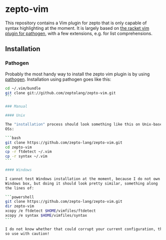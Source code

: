 # zepto-vim

This repository contains a Vim plugin for zepto that is only
capable of syntax highlighting at the moment. It is largely
based on [the racket vim plugin for pathogen](https://github.com/wlangstroth/vim-racket),
with a few extensions, e.g. for list comprehensions.

## Installation

### Pathogen

Probably the most handy way to install the zepto vim plugin is by using
[pathogen](https://github.com/tpope/vim-pathogen). Installation using
pathogen goes like this:

````bash
cd ~/.vim/bundle
git clone git://github.com/zeptolang/zepto-vim.git
```

### Manual

#### Unix

The "installation" process should look something like this on Unix-based
OSs:

```bash
git clone https://github.com/zepto-lang/zepto-vim.git
cd zepto-vim
cp -r ftdetect ~/.vim
cp -r syntax ~/.vim
```

#### Windows

I cannot test Windows installation at the moment, because I do not own a
Windows box, but doing it should look pretty similar, something along
the lines of:

```powershell
git clone https://github.com/zepto-lang/zepto-vim.git
dir zepto-vim
xcopy /e ftdetect $HOME/vimfiles/ftdetect
xcopy /e syntax $HOME/vimfiles/syntax
```

I do not know whether that could corrupt your current configuration, though,
so use with caution!

